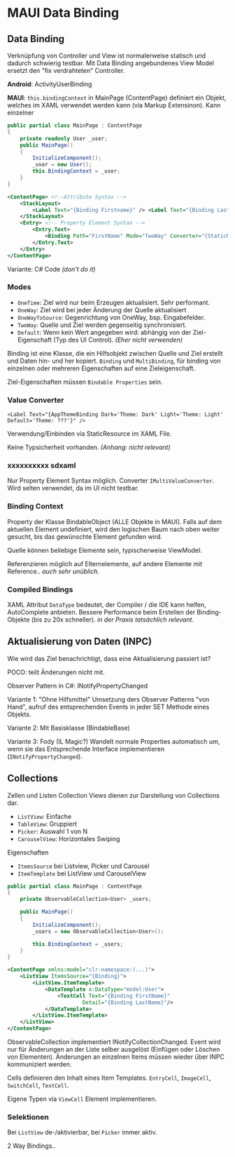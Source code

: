 # MAUI Data Binding

## Data Binding

Verknüpfung von Controller und View ist normalerweise statisch und dadurch schwierig testbar. Mit Data Binding angebundenes View Model ersetzt den "fix verdrahteten" Controller.

**Android**: ActivityUserBinding

**MAUI**: `this.bindingContext` in MainPage (ContentPage) definiert ein Objekt, welches im XAML verwendet werden kann (via Markup Extensinon). Kann einzelner 

```cs
public partial class MainPage : ContentPage
{
    private readonly User _user;
    public MainPage()
    {
        InitializeComponent();
        _user = new User();
        this.BindingContext = _user;
    }
}
```

```xml
<ContentPage> <!--Attribute Syntax --> 
    <StackLayout>
        <Label Text="{Binding Firstname}" /> <Label Text="{Binding Lastname}" />
    </StackLayout>
    <Entry> <!-- Property Element Syntax -->
    	<Entry.Text>
        	<Binding Path="FirstName" Mode="TwoWay" Converter="{StaticResource MyCnv}" />
		</Entry.Text>
	</Entry>
</ContentPage>
```

Variante: C# Code _(don't do it)_

### Modes

- `OneTime`: Ziel wird nur beim Erzeugen aktualisiert. Sehr performant.
- `OneWay`: Ziel wird bei jeder Änderung der Quelle aktualisiert
- `OneWayToSource`: Gegenrichtung von OneWay, bsp. Eingabefelder.
- `TwoWay`: Quelle und Ziel werden gegenseitig synchronisiert.
- `Default`: Wenn kein Wert angegeben wird: abhängig von der Ziel-Eigenschaft (Typ des UI Control). _(Eher nicht verwenden)_ 

Binding ist eine Klasse, die ein Hilfsobjekt zwischen Quelle und Ziel erstellt und Daten hin- und her kopiert.
`Binding` und `MultiBinding`, für binding von einzelnen oder mehreren Eigenschaften auf eine Zieleigenschaft.

Ziel-Eigenschaften müssen `Bindable Properties` sein.

### Value Converter

```xaml
<Label Text="{AppThemeBinding Dark='Theme: Dark' Light='Theme: Light' Default='Theme: ???'}" />
```

Verwendung/Einbinden via StaticResource im XAML File.

Keine Typsicherheit vorhanden.
_(Anhang: nicht relevant)_

### xxxxxxxxxx <Label Text="{AppThemeBinding Dark='Theme: Dark'                Light='Theme: Light'                Default='Theme: ???'}" />sdxaml

Nur Property Element Syntax möglich. Converter `IMultiValueConverter`. Wird selten verwendet, da im UI nicht testbar.

### Binding Context

Property der Klasse BindableObject (ALLE Objekte in MAUI). Falls auf dem aktuellen Element undefiniert, wird den logischen Baum nach oben weiter gesucht, bis das gewünschte Element gefunden wird.

Quelle können beliebige Elemente sein, typischerweise ViewModel.

Referenzieren möglich auf Elternelemente, auf andere Elemente mit Reference.. _auch sehr unüblich._

### Compiled Bindings

XAML Attribut `DataType` bedeutet, der Compiler / die IDE kann helfen, AutoComplete anbieten.
Bessere Performance beim Erstellen der Binding-Objekte (bis zu 20x schneller). _in der Praxis tatsächlich relevant._

## Aktualisierung von Daten (INPC)

Wie wird das Ziel benachrichtigt, dass eine Aktualisierung passiert ist?

POCO: teilt Änderungen nicht mit.

Observer Pattern in C#: INotifyPropertyChanged

Variante 1: "Ohne Hilfsmittel" 
Umsetzung ders Observer Patterns "von Hand", aufruf des entsprechenden Events in jeder SET Methode eines Objekts.

Variante 2: Mit Basisklasse (BindableBase)

Variante 3: Fody (IL Magic?) 
Wandelt normale Properties automatisch um, wenn sie das Entsprechende Interface implementieren (`INotifyPropertyChanged`).

## Collections

Zellen und Listen 
Collection Views dienen zur Darstellung von Collections dar.

- `ListView`: Einfache
- `TableView`: Gruppiert
- `Picker`: Auswahl 1 von N
- `CarouselView`: Horizontales Swiping

Eigenschaften

- `ItemsSource` bei Listview, Picker und Carousel
- `ItemTemplate` bei ListView und CarouselView

```cs
public partial class MainPage : ContentPage
{
    private ObservableCollection<User> _users;

    public MainPage()
    {
        InitializeComponent();
        _users = new ObservableCollection<User>();

        this.BindingContext = _users;
    }
}
```

```xml
<ContentPage xmlns:model="clr-namespace:(...)">
    <ListView ItemsSource="{Binding}">
        <ListView.ItemTemplate>
            <DataTemplate x:DataType="model:User">
                <TextCell Text="{Binding FirstName}"
                        Detail="{Binding LastName}"/>
            </DataTemplate>
        </ListView.ItemTemplate>
    </ListView>
</ContentPage>
```

ObservableCollection implementiert INotifyCollectionChanged. Event wird nur für Änderungen an der Liste selber ausgelöst (Einfügen oder Löschen von Elementen). Änderungen an einzelnen Items müssen wieder über INPC kommuniziert werden.

Cells definieren den Inhalt eines Item Templates.
`EntryCell`, `ImageCell`, `SwitchCell`, `TextCell`.

Eigene Typen via `ViewCell` Element implementieren.

### Selektionen

Bei `ListView` de-/aktivierbar, bei `Picker` immer aktiv.

2 Way Bindings..
